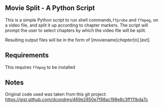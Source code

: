 Movie Split - A Python Script
-----------------------------

This is a simple Python script to run shell commands,`ffprobe` and `ffmpeg`, on a video file, and split it up according to chapter markers. The script will prompt the user to select chapters by which the video file will be split.

Resulting output files will be in the form of [moviename]_chapter_[n].[ext].

Requirements
------------

This requires `ffmpeg` to be installed

Notes
-----

Original code used was taken from this git project:
https://gist.github.com/dcondrey/469e2850e7f88ac198e8c3ff111bda7c
